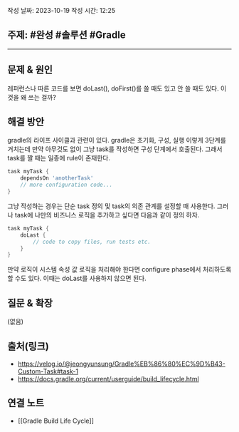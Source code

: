 작성 날짜: 2023-10-19
작성 시간: 12:25

## 주제: #완성 #솔루션 #Gradle 

----

## 문제 & 원인

레퍼런스나 따른 코드를 보면 doLast(), doFirst()를 쓸 때도 있고 안 쓸 때도 있다. 이것을 왜 쓰는 걸까?

## 해결 방안

gradle의 라이프 사이클과 관련이 있다. gradle은 초기화, 구성, 실행 이렇게 3단계를 거치는데 만약 아무것도 없이 그냥 task를 작성하면 구성 단계에서 호출된다. 그래서 task를 짤 때는 일종에 rule이 존재한다.

```groovy
task myTask {
    dependsOn 'anotherTask'
    // more configuration code...
}
```

그냥 작성하는 경우는 단순 task 정의 및 task의 의존 관계를 설정할 때 사용한다. 그러나 task에 나만의 비즈니스 로직을 추가하고 싶다면 다음과 같이 정의 하자.

```groovy
task myTask {
    doLast {
        // code to copy files, run tests etc.
    }
}
```

만약 로직이 시스템 속성 값 로직을 처리해야 한다면 configure phase에서 처리하도록 할 수도 있다. 이때는 doLast를 사용하지 않으면 된다.
## 질문 & 확장

(없음)

## 출처(링크)
- https://velog.io/@jeongyunsung/Gradle%EB%86%80%EC%9D%B43-Custom-Task#task-1
- https://docs.gradle.org/current/userguide/build_lifecycle.html
## 연결 노트
- [[Gradle Build Life Cycle]]